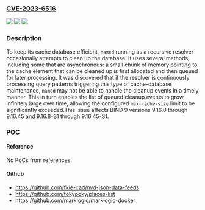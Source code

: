 ### [CVE-2023-6516](https://cve.mitre.org/cgi-bin/cvename.cgi?name=CVE-2023-6516)
![](https://img.shields.io/static/v1?label=Product&message=BIND%209&color=blue)
![](https://img.shields.io/static/v1?label=Version&message=9.16.0%3C%3D%209.16.45%20&color=brighgreen)
![](https://img.shields.io/static/v1?label=Vulnerability&message=n%2Fa&color=brighgreen)

### Description

To keep its cache database efficient, `named` running as a recursive resolver occasionally attempts to clean up the database. It uses several methods, including some that are asynchronous: a small chunk of memory pointing to the cache element that can be cleaned up is first allocated and then queued for later processing. It was discovered that if the resolver is continuously processing query patterns triggering this type of cache-database maintenance, `named` may not be able to handle the cleanup events in a timely manner. This in turn enables the list of queued cleanup events to grow infinitely large over time, allowing the configured `max-cache-size` limit to be significantly exceeded.This issue affects BIND 9 versions 9.16.0 through 9.16.45 and 9.16.8-S1 through 9.16.45-S1.

### POC

#### Reference
No PoCs from references.

#### Github
- https://github.com/fkie-cad/nvd-json-data-feeds
- https://github.com/fokypoky/places-list
- https://github.com/marklogic/marklogic-docker

